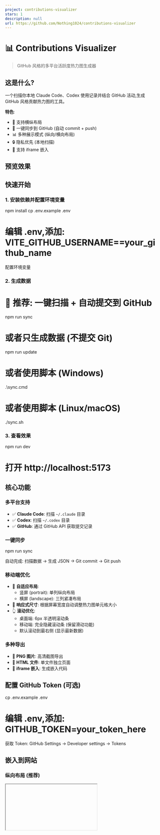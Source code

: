 ```yaml
---
project: contributions-visualizer
stars: 1
description: null
url: https://github.com/Nothing1024/contributions-visualizer
---
```


📊 Contributions Visualizer
===========================

> GitHub 风格的多平台活跃度热力图生成器

这是什么?
-----

一个扫描你本地 Claude Code、Codex 使用记录并结合 GitHub 活动,生成 GitHub 风格贡献热力图的工具。

**特色**:

-   🎨 支持横纵布局
-   🚀 一键同步到 GitHub (自动 commit + push)
-   📊 多种展示模式 (纵向/横向布局)
-   🔒 隐私优先 (本地扫描)
-   🔗 支持 iframe 嵌入

预览效果
----

快速开始
----

### 1\. 安装依赖并配置环境变量

npm install
cp .env.example .env
# 编辑 .env,添加: VITE\_GITHUB\_USERNAME==your\_github\_name

配置环境变量

### 2\. 生成数据

# 🚀 推荐: 一键扫描 + 自动提交到 GitHub
npm run sync

# 或者只生成数据 (不提交 Git)
npm run update

# 或者使用脚本 (Windows)
.\\sync.cmd

# 或者使用脚本 (Linux/macOS)
./sync.sh

### 3\. 查看效果

npm run dev
# 打开 http://localhost:5173

核心功能
----

### 多平台支持

-   ✅ **Claude Code**: 扫描 `~/.claude` 目录
-   ✅ **Codex**: 扫描 `~/.codex` 目录
-   ✅ **GitHub**: 通过 GitHub API 获取提交记录

### 一键同步

npm run sync

自动完成: 扫描数据 → 生成 JSON → Git commit → Git push

### 移动端优化

-   📱 **自适应布局**:
    -   竖屏 (portrait): 单列纵向布局
    -   横屏 (landscape): 三列紧凑布局
-   📏 **响应式尺寸**: 根据屏幕宽度自动调整热力图单元格大小
-   👆 **滚动优化**:
    -   桌面端: 6px 半透明滚动条
    -   移动端: 完全隐藏滚动条 (保留滑动功能)
    -   默认滚动到最右侧 (显示最新数据)

### 多种导出

-   📸 **PNG 图片**: 高清截图导出
-   📄 **HTML 文件**: 单文件独立页面
-   🔗 **iframe 嵌入**: 生成嵌入代码

配置 GitHub Token (可选)
--------------------

cp .env.example .env
# 编辑 .env,添加: GITHUB\_TOKEN=your\_token\_here

获取 Token: GitHub Settings → Developer settings → Tokens

嵌入到网站
-----

### 纵向布局 (推荐)

<iframe src\="https://your-domain.com/?mode=embed&show=claude,codex,github" width\="100%" height\="640" frameborder\="0"\> </iframe\>

### 横向布局 (紧凑)

<iframe src\="https://your-domain.com/?mode=embed&view=horizontal&show=claude,codex,github" width\="100%" height\="280" frameborder\="0"\> </iframe\>

URL 参数说明
--------

支持通过 URL 参数自定义显示效果:

参数

可选值

默认值

说明

`mode`

`embed` / `normal`

`normal`

嵌入模式 (隐藏导出按钮)

`view`

`vertical` / `horizontal`

`vertical`

布局方向

`show`

`claude,codex,github`

全部显示

显示的平台 (逗号分隔)

示例:

```
https://your-domain.com/?mode=embed&view=horizontal&show=claude,github
```

项目结构
----

```
contributions-visualizer/
├── src/
│   ├── cli/                    # 命令行工具
│   │   ├── index.ts           # CLI 入口
│   │   ├── scanner.ts         # 本地文件扫描
│   │   ├── githubFetcher.ts   # GitHub API 集成
│   │   ├── gitSync.ts         # Git 自动同步
│   │   └── exporter.ts        # 数据导出
│   ├── features/
│   │   └── visualizer/        # 可视化核心
│   │       ├── components/    # React 组件
│   │       ├── data/          # 数据处理
│   │       ├── hooks/         # React Hooks
│   │       └── pages/         # 页面
│   └── shared/                # 共享工具
│       ├── utils/             # 工具函数
│       └── types/             # TypeScript 类型
├── public/
│   └── data.json             # 生成的数据文件
└── scripts/
    └── build-cli.mjs         # CLI 构建脚本
```

技术栈
---

-   **前端框架**: React 19.2 + TypeScript 5.8
-   **构建工具**: Vite 7.1
-   **样式方案**: Tailwind CSS 3.4
-   **CLI 工具**: Commander.js
-   **截图导出**: html2canvas
-   **部署平台**: Vercel (支持)

开发指南
----

### 本地开发

# 安装依赖
npm install

# 启动开发服务器
npm run dev

# 构建生产版本
npm run build

# 预览生产构建
npm run preview

### 构建 CLI 工具

npm run build:cli

### 数据格式

生成的 `data.json` 格式:

{
  "claude": {
    "2025-10-31": 15,
    "2025-10-30": 8
  },
  "codex": {
    "2025-10-31": 12,
    "2025-10-29": 5
  },
  "github": {
    "2025-10-31": 3,
    "2025-10-30": 7
  }
}

部署
--

### Vercel 部署 (推荐)

1.  Fork 本仓库
2.  在 Vercel 导入项目
3.  配置环境变量 (可选):
    -   `GITHUB_TOKEN`: GitHub Personal Access Token
4.  部署完成

### 自定义域名

在 Vercel 项目设置中添加自定义域名即可。

常见问题
----

### Q: 为什么没有扫描到数据?

A: 检查以下路径是否存在:

-   Claude Code: `~/.claude/` (Windows: `%USERPROFILE%\.claude\`)
-   Codex: `~/.codex/` (Windows: `%USERPROFILE%\.codex\`)

### Q: GitHub 数据获取失败?

A: 确保:

1.  已配置 `GITHUB_TOKEN` 环境变量
2.  Token 具有 `repo` 权限
3.  网络连接正常

### Q: 如何自定义颜色方案?

A: 编辑 src/shared/utils/colorScale.ts 中的颜色配置。

### Q: 支持哪些浏览器?

A: 支持所有现代浏览器 (Chrome, Firefox, Safari, Edge)。

贡献指南
----

欢迎提交 Issue 和 Pull Request!

1.  Fork 本仓库
2.  创建特性分支 (`git checkout -b feature/AmazingFeature`)
3.  提交更改 (`git commit -m 'Add some AmazingFeature'`)
4.  推送到分支 (`git push origin feature/AmazingFeature`)
5.  开启 Pull Request

许可证
---

MIT License - 详见 LICENSE 文件

致谢
--

-   灵感来源于 GitHub Contributions Graph
-   感谢 Claude Code 和 Codex 团队提供的优秀工具

更新日志
----

### v1.0.0 (2025-10-31)

-   初始版本发布
-   支持 Claude Code、Codex、GitHub 三平台
-   实现横纵布局切换
-   添加一键同步功能
-   移动端优化
-   支持 PNG/HTML 导出
-   iframe 嵌入支持

* * *

**Star** 本项目如果你觉得有用! ⭐
